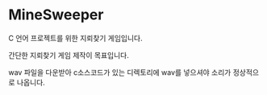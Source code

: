 # MineSweeper

C 언어 프로젝트를 위한 지뢰찾기 게임입니다.

간단한 지뢰찾기 게임 제작이 목표입니다.

wav 파일을 다운받아 c소스코드가 있는 디렉토리에 wav를 넣으셔야 소리가 정상적으로 나옵니다. 
